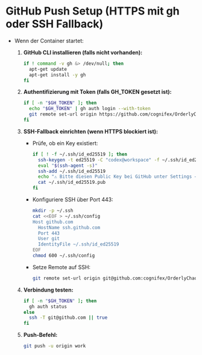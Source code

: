 # GitHub Push Setup (HTTPS mit gh oder SSH Fallback)

- Wenn der Container startet:

  1. **GitHub CLI installieren (falls nicht vorhanden):**
     ```bash
     if ! command -v gh &> /dev/null; then
       apt-get update
       apt-get install -y gh
     fi
     ```

  2. **Authentifizierung mit Token (falls GH_TOKEN gesetzt ist):**
     ```bash
     if [ -n "$GH_TOKEN" ]; then
       echo "$GH_TOKEN" | gh auth login --with-token
       git remote set-url origin https://github.com/cognifex/OrderlyChaos.git
     fi
     ```

  3. **SSH-Fallback einrichten (wenn HTTPS blockiert ist):**
     - Prüfe, ob ein Key existiert:
       ```bash
       if [ ! -f ~/.ssh/id_ed25519 ]; then
         ssh-keygen -t ed25519 -C "codex@workspace" -f ~/.ssh/id_ed25519 -N ""
         eval "$(ssh-agent -s)"
         ssh-add ~/.ssh/id_ed25519
         echo "⚠️ Bitte diesen Public Key bei GitHub unter Settings → SSH and GPG Keys einfügen:"
         cat ~/.ssh/id_ed25519.pub
       fi
       ```

     - Konfiguriere SSH über Port 443:
       ```bash
       mkdir -p ~/.ssh
       cat <<EOF > ~/.ssh/config
       Host github.com
         HostName ssh.github.com
         Port 443
         User git
         IdentityFile ~/.ssh/id_ed25519
       EOF
       chmod 600 ~/.ssh/config
       ```

     - Setze Remote auf SSH:
       ```bash
       git remote set-url origin git@github.com:cognifex/OrderlyChaos.git
       ```

  4. **Verbindung testen:**
     ```bash
     if [ -n "$GH_TOKEN" ]; then
       gh auth status
     else
       ssh -T git@github.com || true
     fi
     ```

  5. **Push-Befehl:**
     ```bash
     git push -u origin work
     ```

